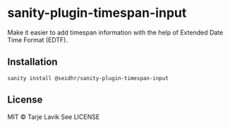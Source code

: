# sanity-plugin-timespan-input

Make it easier to add timespan information with the help of Extended Date Time Format (EDTF).

## Installation

```
sanity install @seidhr/sanity-plugin-timespan-input
```


## License

MIT © Tarje Lavik
See LICENSE